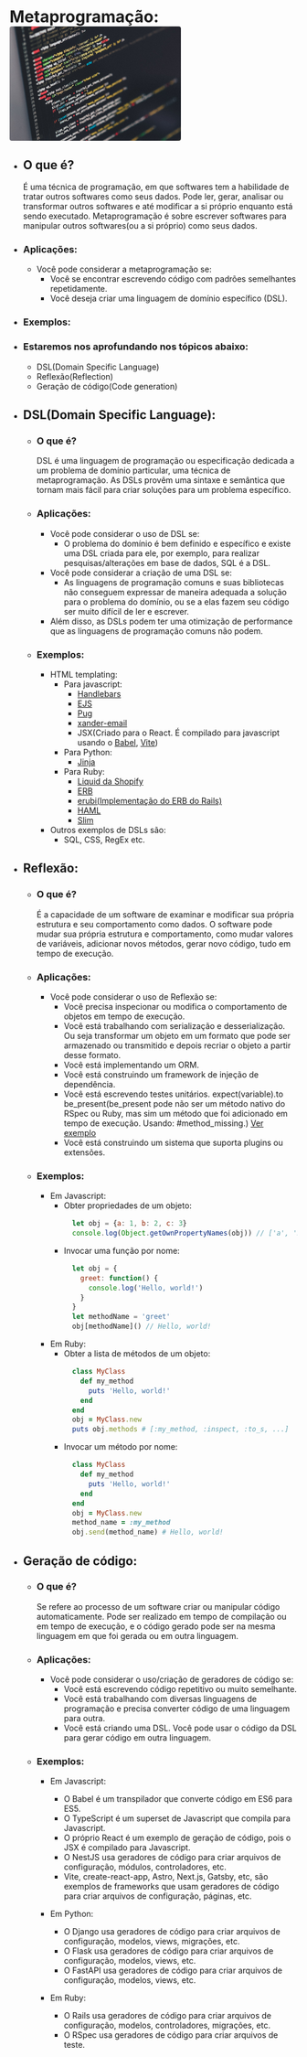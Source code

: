 # Metaprogramação: &nbsp; &nbsp; &nbsp; &nbsp; &nbsp; &nbsp; &nbsp; &nbsp;<img src="code.jpg" align="center" alt="A laptop screen with code" width="300" style="border-radius: 4px;" />
  * ## O que é?
    É uma técnica de programação, em que softwares tem a habilidade de tratar outros softwares como seus dados.
    Pode ler, gerar, analisar ou transformar outros softwares e até modificar a si próprio enquanto está sendo executado.
    Metaprogramação é sobre escrever softwares para manipular outros softwares(ou a si próprio) como seus dados.

  * ### Aplicações:
    * Você pode considerar a metaprogramação se:
      * Você se encontrar escrevendo código com padrões semelhantes repetidamente.
      * Você deseja criar uma linguagem de domínio específico (DSL).

  * ### Exemplos:

  * ### Estaremos nos aprofundando nos tópicos abaixo:
    * DSL(Domain Specific Language)
    * Reflexão(Reflection)
    * Geração de código(Code generation)

  ##

  * ## DSL(Domain Specific Language):
    * ### O que é?
      DSL é uma linguagem de programação ou especificação dedicada a um problema de domínio particular, uma técnica de metaprogramação. As DSLs provêm uma sintaxe e semântica que tornam mais fácil para criar soluções para um problema específico.

    * ### Aplicações:
      * Você pode considerar o uso de DSL se:
        * O problema do domínio é bem definido e específico e existe uma DSL criada para ele, por exemplo, para realizar pesquisas/alterações em base de dados, SQL é a DSL.
      * Você pode considerar a criação de uma DSL se:
        * As linguagens de programação comuns e suas bibliotecas não conseguem expressar de maneira adequada a solução para o problema do domínio, ou se a elas fazem seu código ser muito difícil de ler e escrever.
      * Além disso, as DSLs podem ter uma otimização de performance que as linguagens de programação comuns não podem. 

    * ### Exemplos:
      * HTML templating:
        * Para javascript:
          * [Handlebars](https://github.com/handlebars-lang/handlebars.js)
          * [EJS](https://github.com/mde/ejs)
          * [Pug](https://github.com/pugjs/pug)
          * [xander-email](https://github.com/ZaikoXander/xander-email)
          * JSX(Criado para o React. É compilado para javascript usando o [Babel](https://github.com/babel/babel), [Vite](https://github.com/vitejs/vite))
        * Para Python:
          * [Jinja](https://github.com/pallets/jinja/)
        * Para Ruby:
          * [Liquid da Shopify](https://github.com/Shopify/liquid)
          * [ERB](https://github.com/ruby/erb)
          * [erubi(Implementação do ERB do Rails)](https://github.com/jeremyevans/erubi)
          * [HAML](https://github.com/haml/haml)
          * [Slim](https://github.com/slim-template/slim)
      * Outros exemplos de DSLs são:
        * SQL, CSS, RegEx etc.
      
  * ## Reflexão:
    * ### O que é?
      É a capacidade de um software de examinar e modificar sua própria estrutura e seu comportamento como dados. O software pode mudar sua própria estrutura e comportamento, como mudar valores de variáveis, adicionar novos métodos, gerar novo código, tudo em tempo de execução.

    * ### Aplicações:
      * Você pode considerar o uso de Reflexão se:
        * Você precisa inspecionar ou modifica o comportamento de objetos em tempo de execução.
        * Você está trabalhando com serialização e desserialização. Ou seja transformar um objeto em um formato que pode ser armazenado ou transmitido e depois recriar o objeto a partir desse formato.
        * Você está implementando um ORM.
        * Você está construindo um framework de injeção de dependência.
        * Você está escrevendo testes unitários. expect(variable).to be_present(be_present pode não ser um método nativo do RSpec ou Ruby, mas sim um método que foi adicionado em tempo de execução. Usando: #method_missing.) [Ver exemplo](expectation.rb)
        * Você está construindo um sistema que suporta plugins ou extensões.

    * ### Exemplos:
      * Em Javascript:
        * Obter propriedades de um objeto:
          ```javascript
            let obj = {a: 1, b: 2, c: 3}
            console.log(Object.getOwnPropertyNames(obj)) // ['a', 'b', 'c']
          ```
        * Invocar uma função por nome:
          ```javascript
            let obj = {
              greet: function() {
                console.log('Hello, world!')
              }
            }
            let methodName = 'greet'
            obj[methodName]() // Hello, world!
          ```
      * Em Ruby:
        * Obter a lista de métodos de um objeto:
          ```ruby
            class MyClass
              def my_method
                puts 'Hello, world!'
              end
            end
            obj = MyClass.new
            puts obj.methods # [:my_method, :inspect, :to_s, ...]
          ```
        * Invocar um método por nome:
          ```ruby
            class MyClass
              def my_method
                puts 'Hello, world!'
              end
            end
            obj = MyClass.new
            method_name = :my_method
            obj.send(method_name) # Hello, world!
          ```
    
  * ## Geração de código:
    * ### O que é?
      Se refere ao processo de um software criar ou manipular código automaticamente. Pode ser realizado em tempo de compilação ou em tempo de execução, e o código gerado pode ser na mesma linguagem em que foi gerada ou em outra linguagem.

    * ### Aplicações:
      * Você pode considerar o uso/criação de geradores de código se:
        * Você está escrevendo código repetitivo ou muito semelhante.
        * Você está trabalhando com diversas linguagens de programação e precisa converter código de uma linguagem para outra.
        * Você está criando uma DSL. Você pode usar o código da DSL para gerar código em outra linguagem.

    * ### Exemplos:
      * Em Javascript:
        * O Babel é um transpilador que converte código em ES6 para ES5.
        * O TypeScript é um superset de Javascript que compila para Javascript.
        * O próprio React é um exemplo de geração de código, pois o JSX é compilado para Javascript.
        * O NestJS usa geradores de código para criar arquivos de configuração, módulos, controladores, etc.
        * Vite, create-react-app, Astro, Next.js, Gatsby, etc, são exemplos de frameworks que usam geradores de código para criar arquivos de configuração, páginas, etc.

      * Em Python:
        * O Django usa geradores de código para criar arquivos de configuração, modelos, views, migrações, etc.
        * O Flask usa geradores de código para criar arquivos de configuração, modelos, views, etc.
        * O FastAPI usa geradores de código para criar arquivos de configuração, modelos, views, etc.

      * Em Ruby:
        * O Rails usa geradores de código para criar arquivos de configuração, modelos, controladores, migrações, etc.
        * O RSpec usa geradores de código para criar arquivos de teste.
